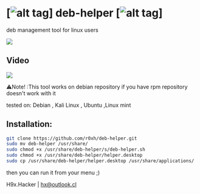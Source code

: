 # [![alt tag](http://icons.iconarchive.com/icons/dakirby309/simply-styled/32/OS-Linux-icon.png)] deb-helper [![alt tag](http://icons.iconarchive.com/icons/dakirby309/simply-styled/32/OS-Linux-icon.png)]

deb management tool for linux users 

<img src="https://i.imgur.com/atR1Mbc.png" data-canonical-src="https://i.imgur.com/atR1Mbc.png" style="max-width:100%;">

<h2>Video</h2>
<a href="https://www.blogger.com/video.g?token=AD6v5dxMQOI9Vn94XwtMIjJ_WWr1xatBQZJi9koB9jBugEtW8pbNv6BIcEpt-rnV6z0nex0NU-BYjKZVBUroLy7f_BKLs_13lmJ0ebO0SJa1cT538AQUf13tmgRJbAIn21OGGo4fXGQ"><img src="https://i.imgur.com/YjBKt8l.png" style="max-width:100%;"></a>


:warning:Note! :This tool works on debian repository if you have rpm repository doesn't work with it

tested on: Debian , Kali Linux , Ubuntu ,Linux mint

## Installation:
```bash
git clone https://github.com/r0xh/deb-helper.git
sudo mv deb-helper /usr/share/
sudo chmod +x /usr/share/deb-helper/s/deb-helper.sh
sudo chmod +x /usr/share/deb-helper/helper.desktop
sudo cp /usr/share/deb-helper/helper.desktop /usr/share/applications/
```
then you can run it from your menu ;)

H9x.Hacker | hx@outlook.cl
